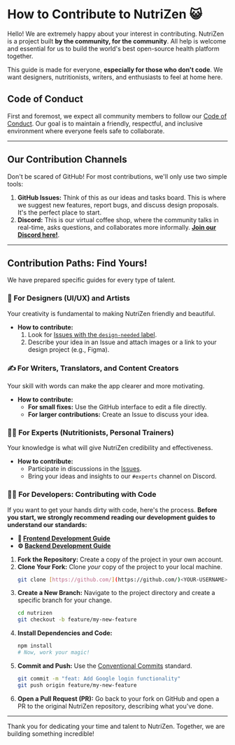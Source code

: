 # How to Contribute to NutriZen 😺

Hello! We are extremely happy about your interest in contributing. NutriZen is a project built **by the community, for the community**. All help is welcome and essential for us to build the world's best open-source health platform together.

This guide is made for everyone, **especially for those who don't code**. We want designers, nutritionists, writers, and enthusiasts to feel at home here.

## Code of Conduct

First and foremost, we expect all community members to follow our [Code of Conduct](CODE_OF_CONDUCT.md). Our goal is to maintain a friendly, respectful, and inclusive environment where everyone feels safe to collaborate.

---

## Our Contribution Channels

Don't be scared of GitHub! For most contributions, we'll only use two simple tools:

1.  **GitHub Issues:** Think of this as our ideas and tasks board. This is where we suggest new features, report bugs, and discuss design proposals. It's the perfect place to start.
2.  **Discord:** This is our virtual coffee shop, where the community talks in real-time, asks questions, and collaborates more informally. **[Join our Discord here!](https://discord.gg/fHB8xHYBvX)**.

---

## Contribution Paths: Find Yours!

We have prepared specific guides for every type of talent.

### 🎨 For Designers (UI/UX) and Artists

Your creativity is fundamental to making NutriZen friendly and beautiful.

- **How to contribute:**
  1.  Look for [Issues with the `design-needed` label](https://github.com/Coffee-System/nutrizen/labels/design-needed).
  2.  Describe your idea in an Issue and attach images or a link to your design project (e.g., Figma).

### ✍️ For Writers, Translators, and Content Creators

Your skill with words can make the app clearer and more motivating.

- **How to contribute:**
  - **For small fixes:** Use the GitHub interface to edit a file directly.
  - **For larger contributions:** Create an Issue to discuss your idea.

### 👩‍⚕️ For Experts (Nutritionists, Personal Trainers)

Your knowledge is what will give NutriZen credibility and effectiveness.

- **How to contribute:**
  - Participate in discussions in the [Issues](https://github.com/Coffee-System/nutrizen/issues).
  - Bring your ideas and insights to our `#experts` channel on Discord.

### 🧑‍💻 For Developers: Contributing with Code

If you want to get your hands dirty with code, here's the process. **Before you start, we strongly recommend reading our development guides to understand our standards:**

- **📖 [Frontend Development Guide](/docs/FRONTEND_GUIDE.md)**
- **⚙️ [Backend Development Guide](/docs/BACKEND_GUIDE.md)**

1.  **Fork the Repository:** Create a copy of the project in your own account.
2.  **Clone Your Fork:** Clone _your_ copy of the project to your local machine.
    ```bash
    git clone [https://github.com/](https://github.com/)<YOUR-USERNAME>/nutrizen.git
    ```
3.  **Create a New Branch:** Navigate to the project directory and create a specific branch for your change.
    ```bash
    cd nutrizen
    git checkout -b feature/my-new-feature
    ```
4.  **Install Dependencies and Code:**
    ```bash
    npm install
    # Now, work your magic!
    ```
5.  **Commit and Push:** Use the [Conventional Commits](https://www.conventionalcommits.org/en/v1.0.0/) standard.
    ```bash
    git commit -m "feat: Add Google login functionality"
    git push origin feature/my-new-feature
    ```
6.  **Open a Pull Request (PR):** Go back to your fork on GitHub and open a PR to the original NutriZen repository, describing what you've done.

---

Thank you for dedicating your time and talent to NutriZen. Together, we are building something incredible!

